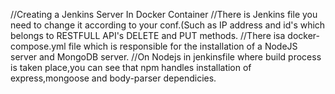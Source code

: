 //Creating a Jenkins Server In Docker Container
//There is Jenkins file you need to change it according to your conf.(Such as IP address and id's which belongs to RESTFULL API's DELETE and PUT methods.
//There isa docker-compose.yml file which is responsible for the installation of a NodeJS server and MongoDB server.
//On Nodejs in jenkinsfile where build process is taken place,you can see that npm handles installation of express,mongoose and body-parser dependicies.
